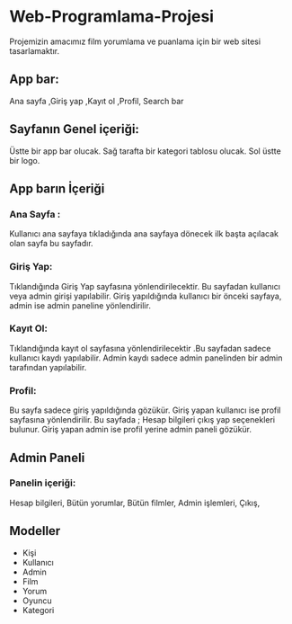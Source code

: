 
# Web-Programlama-Projesi

Projemizin  amacımız film yorumlama ve puanlama için bir web sitesi tasarlamaktır.
## App bar:
Ana sayfa ,Giriş yap ,Kayıt ol ,Profil, Search bar
## Sayfanın Genel içeriği:
Üstte bir app bar olucak. Sağ tarafta bir kategori tablosu olucak. Sol üstte bir logo.



## App barın İçeriği
### Ana Sayfa :
Kullanıcı ana sayfaya tıkladığında ana sayfaya dönecek ilk başta açılacak olan sayfa bu sayfadır.
### Giriş Yap:
Tıklandığında Giriş Yap sayfasına yönlendirilecektir. Bu sayfadan kullanıcı veya admin girişi yapılabilir. Giriş yapıldığında kullanıcı bir önceki sayfaya, admin ise admin paneline yönlendirilir.
### Kayıt Ol:
Tıklandığında kayıt ol  sayfasına yönlendirilecektir .Bu sayfadan sadece  kullanıcı kaydı yapılabilir. Admin kaydı sadece admin panelinden bir admin tarafından yapılabilir.
### Profil:
Bu sayfa sadece giriş yapıldığında gözükür. Giriş yapan kullanıcı  ise profil sayfasına yönlendirilir. Bu sayfada ;
Hesap bilgileri çıkış yap seçenekleri bulunur.
Giriş yapan admin ise profil yerine admin paneli gözükür.

## Admin Paneli
### Panelin içeriği:
Hesap bilgileri, Bütün yorumlar, Bütün filmler, Admin işlemleri, Çıkış, 

## Modeller
- Kişi
- Kullanıcı
- Admin
- Film
- Yorum
- Oyuncu
- Kategori
